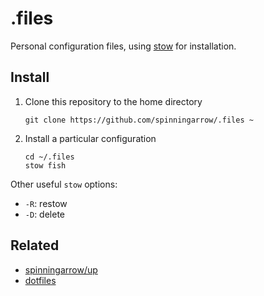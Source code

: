 # .files

Personal configuration files, using [stow][] for installation.

## Install

1. Clone this repository to the home directory

       git clone https://github.com/spinningarrow/.files ~

2. Install a particular configuration

       cd ~/.files
       stow fish

Other useful `stow` options:

- `-R`: restow
- `-D`: delete

## Related

- [spinningarrow/up][up]
- [dotfiles][]

[dotfiles]: http://dotfiles.github.io/
[stow]: https://www.gnu.org/software/stow/
[up]: https://github.com/spinningarrow/up
[brew bundle]: https://github.com/Homebrew/homebrew-bundle
